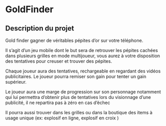 # GoldFinder

## Description du projet

Gold finder gagner de véritables pépites d’or sur votre téléphone.

Il s’agit d’un jeu mobile dont le but sera de retrouver les pépites cachées dans plusieurs grilles en mode multijoueur, vous aurez à votre disposition des tentatives pour creuser et trouver des pépites.

Chaque joueur aura des tentatives, rechargeable en regardant des vidéos publicitaires. Le joueur pourra remiser son gain pour tenter un gain supérieur. 

Le joueur aura une marge de progression sur son personnage notamment qui lui permettra d’obtenir plus de tentatives lors du visionnage d’une publicité, il ne repartira pas à zéro en cas d’échec

Il pourra aussi trouver dans les grilles ou dans la boutique des items à usage unique (ex: explosif en ligne, explosif en croix )
